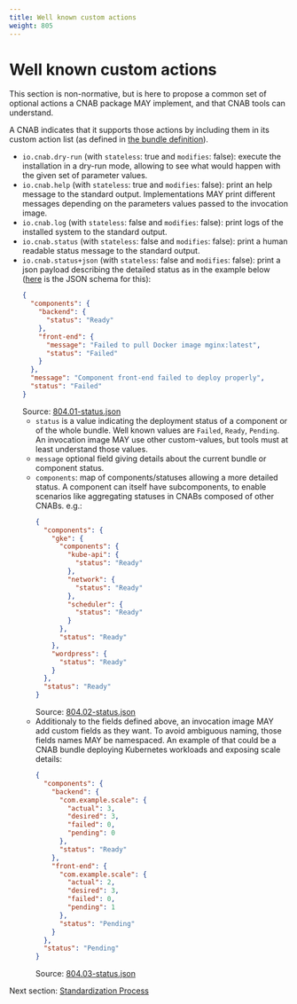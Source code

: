 ```yaml
---
title: Well known custom actions
weight: 805
---
```


# Well known custom actions

This section is non-normative, but is here to propose a common set of optional actions a CNAB package MAY implement, and that CNAB tools can understand.

A CNAB indicates that it supports those actions by including them in its custom action list (as defined in [the bundle definition](101-bundle-json.md)).
- `io.cnab.dry-run` (with `stateless`: true and `modifies`: false): execute the installation in a dry-run mode, allowing to see what would happen with the given set of parameter values.
- `io.cnab.help` (with `stateless`: true and `modifies`: false): print an help message to the standard output. Implementations MAY print different messages depending on the parameters values passed to the invocation image.
- `io.cnab.log` (with `stateless`: false and `modifies`: false): print logs of the installed system to the standard output.
- `io.cnab.status` (with `stateless`: false and `modifies`: false): print a human readable status message to the standard output.
- `io.cnab.status+json` (with `stateless`: false and `modifies`: false): print a json payload describing the detailed status as in the example below ([here](schema/status.schema.json) is the JSON schema for this):
	```json
    {
      "components": {
        "backend": {
          "status": "Ready"
        },
        "front-end": {
          "message": "Failed to pull Docker image mginx:latest",
          "status": "Failed"
        }
      },
      "message": "Component front-end failed to deploy properly",
      "status": "Failed"
    }
    ```
    Source: [804.01-status.json](examples/804.01-status.json)
  - `status` is a value indicating the deployment status of a component or of the whole bundle. Well known values are `Failed`, `Ready`, `Pending`. An invocation image MAY use other custom-values, but tools must at least understand those values.
  - `message` optional field giving details about the current bundle or component status.
  - `components`: map of components/statuses allowing a more detailed status. A component can itself have subcomponents, to enable scenarios like aggregating statuses in CNABs composed of other CNABs. e.g.:
	```json
    {
      "components": {
        "gke": {
          "components": {
            "kube-api": {
              "status": "Ready"
            },
            "network": {
              "status": "Ready"
            },
            "scheduler": {
              "status": "Ready"
            }
          },
          "status": "Ready"
        },
        "wordpress": {
          "status": "Ready"
        }
      },
      "status": "Ready"
    }
    ```
    Source: [804.02-status.json](examples/804.02-status.json)
  - Additionaly to the fields defined above, an invocation image MAY add custom fields as they want. To avoid ambiguous naming, those fields names MAY be namespaced. An example of that could be a CNAB bundle deploying Kubernetes workloads and exposing scale details:
    ```json
    {
      "components": {
        "backend": {
          "com.example.scale": {
            "actual": 3,
            "desired": 3,
            "failed": 0,
            "pending": 0
          },
          "status": "Ready"
        },
        "front-end": {
          "com.example.scale": {
            "actual": 2,
            "desired": 3,
            "failed": 0,
            "pending": 1
          },
          "status": "Pending"
        }
      },
      "status": "Pending"
    }
    ```
    Source: [804.03-status.json](examples/804.03-status.json)

Next section: [Standardization Process](901-process.md)
